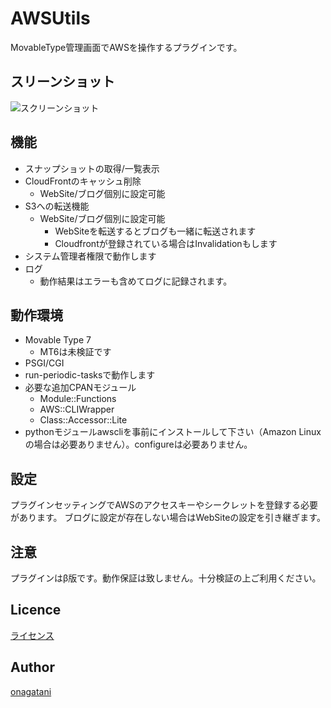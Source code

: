 AWSUtils
====

MovableType管理画面でAWSを操作するプラグインです。

## スリーンショット
![スクリーンショット](https://user-images.githubusercontent.com/375844/38234872-24368c7a-375a-11e8-9b74-4c5a3770642c.png)

## 機能
* スナップショットの取得/一覧表示  
* CloudFrontのキャッシュ削除  
  * WebSite/ブログ個別に設定可能  
* S3への転送機能  
  * WebSite/ブログ個別に設定可能  
    * WebSiteを転送するとブログも一緒に転送されます  
    * Cloudfrontが登録されている場合はInvalidationもします  
* システム管理者権限で動作します  
* ログ  
  * 動作結果はエラーも含めてログに記録されます。  

## 動作環境

* Movable Type 7  
  * MT6は未検証です  
* PSGI/CGI  
* run-periodic-tasksで動作します  
* 必要な追加CPANモジュール  
  * Module::Functions  
  * AWS::CLIWrapper  
  * Class::Accessor::Lite  
* pythonモジュールawscliを事前にインストールして下さい（Amazon Linuxの場合は必要ありません）。configureは必要ありません。  

## 設定
プラグインセッティングでAWSのアクセスキーやシークレットを登録する必要があります。
ブログに設定が存在しない場合はWebSiteの設定を引き継ぎます。

## 注意
プラグインはβ版です。動作保証は致しません。十分検証の上ご利用ください。

## Licence

[ライセンス](https://github.com/onagatani/MT-AWSUtils/blob/master/LICENSE)

## Author

[onagatani](https://github.com/onagatani)
